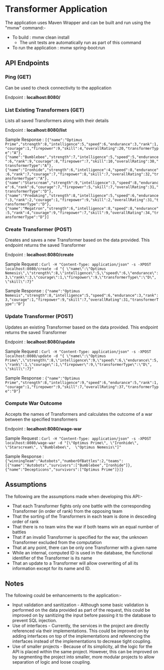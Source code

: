 # Transformer Application

The application uses Maven Wrapper and can be built and run using the "mvnw" command:-

* To build : mvnw clean install
  * The unit tests are automatically run as part of this command
*  To run the application : mvnw spring-boot:run

## API Endpoints
### Ping (GET)
Can be used to check connectivity to the application

Endpoint : __localhost:8080/__  

### List Existing Transformers (GET)
Lists all saved Transformers along with their details

Endpoint : __localhost:8080/list__ 

Sample Response : 
`[{"name":"Optimus Prime","strength":8,"intelligence":5,"speed":6,"endurance":3,"rank":1,"courage":1,"firepower":9,"skill":4,"overallRating":20,"transformerType":"A"},{"name":"Bumblebee","strength":7,"intelligence":5,"speed":5,"endurance":6,"rank":9,"courage":8,"firepower":7,"skill":10,"overallRating":30,"transformerType":"A"},{"name":"Ironhide","strength":6,"intelligence":4,"speed":8,"endurance":6,"rank":7,"courage":7,"firepower":8,"skill":7,"overallRating":32,"transformerType":"A"},{"name":"Starscream","strength":9,"intelligence":3,"speed":8,"endurance":6,"rank":6,"courage":7,"firepower":5,"skill":7,"overallRating":31,"transformerType":"D"},{"name":"Predaking","strength":8,"intelligence":5,"speed":6,"endurance":3,"rank":2,"courage":1,"firepower":9,"skill":2,"overallRating":31,"transformerType":"D"},{"name":"Megatron","strength":6,"intelligence":8,"speed":8,"endurance":5,"rank":4,"courage":9,"firepower":7,"skill":9,"overallRating":34,"transformerType":"D"}]`

### Create Transformer (POST)
Creates and saves a new Transformer based on the data provided. This endpoint returns the saved Transformer

Endpoint : __localhost:8080/create__

Sample Request : `Curl -H "Content-Type: application/json" -s -XPOST localhost:8080/create -d "{ \"name\":\"Optimus Nemesis\",\"strength\":8,\"intelligence\":5,\"speed\":6,\"endurance\":3,\"rank\":3,\"courage\":1,\"firepower\":9,\"transformerType\":\"D\", \"skill\":7}"`

Sample Response : 
`{"name":"Optimus Nemesis","strength":8,"intelligence":5,"speed":6,"endurance":3,"rank":3,"courage":1,"firepower":9,"skill":7,"overallRating":31,"transformerType":"D"}`

###  Update Transformer (POST)
Updates an existing Transformer based on the data provided. This endpoint returns the saved Transformer

Endpoint : __localhost:8080/update__

Sample Request : `Curl -H "Content-Type: application/json" -s -XPOST localhost:8080/update -d "{ \"name\":\"Optimus Prime\",\"strength\":8,\"intelligence\":9,\"speed\":6,\"endurance\":5,\"rank\":1,\"courage\":1,\"firepower\":9,\"transformerType\":\"D\", \"skill\":7}"`

Sample Response : 
`{"name":"Optimus Prime","strength":8,"intelligence":9,"speed":6,"endurance":5,"rank":1,"courage":1,"firepower":9,"skill":7,"overallRating":37,"transformerType":"D"}`

### Compute War Outcome
Accepts the names of Transformers and calculates the outcome of a war between the specified transformers

Endpoint : __localhost:8080/wage-war__

Sample Request : `Curl -H "Content-Type: application/json" -s -XPOST localhost:8080/wage-war -d "[\"Optimus Prime\", \"Ironhide\", \"Starscream\", \"Bumblebee\",  \"Optimus Nemesis\"]"`

Sample Response : `{"winningTeam":"Autobots","numberOfBattles":2,"teams":[{"name":"Autobots","survivors":["Bumblebee","Ironhide"]},{"name":"Decepticons","survivors":["Optimus Prime"]}]}`

## Assumptions
The following are the assumptions made when developing this API:-

* That each Transformer fights only one battle with the corresponding Transformer (in order of rank) from the opposing team
* That the sorting of the Transformers in each team is done in desceding order of rank
* That there is no team wins the war if both teams win an equal number of battles
* That if an invalid Transformer is specified for the war, the unknown Transformer excluded from the computation 
* That at any point, there can be only one Transformer with a given name
 * While an internal, computed ID is used in the database, the functional identifier of the Transformer is its name 
* That an update to a Transformer will allow overwriting of all its information except for its name and ID.

## Notes
The following could be enhancements to the application:- 

* Input validation and sanitization - Although some basic validation is performed on the data provided as part of the request, this could be improved on by sanitizing the input before passing it to the database to prevent SQL injection.
* Use of interfaces - Currently, the services in the project are directly referenced via their implementations. This could be improved on by adding interfaces on top of the implementations and referencing the interfaces instead of the implementations to decrease tight coupling.
* Use of smaller projects - Because of its simplicity, all the logic for the API is placed within the same project. However, this can be improved on by segmenting the project into smaller, more modular projects to allow separation of logic and loose coupling.  


